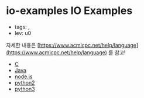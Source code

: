 # io-examples IO Examples
 - tags: ,
 - lev: u0

자세한 내용은 [https://www.acmicpc.net/help/language](https://www.acmicpc.net/help/language) 를 참고!

 - [C](https://github.com/DokySp/acmicpc-practice/tree/master/io-examples/c-language)
 - [Java](https://github.com/DokySp/acmicpc-practice/tree/master/io-examples/java)
 - [node.js](https://github.com/DokySp/acmicpc-practice/tree/master/io-examples/node.js)
 - [python2](https://github.com/DokySp/acmicpc-practice/tree/master/io-examples/python2)
 - [python3](https://github.com/DokySp/acmicpc-practice/tree/master/io-examples/python3)

